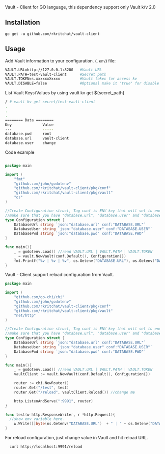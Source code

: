 Vault - Client for GO language, this dependency support only Vault k/v 2.0

## Installation
```shell
go get -u github.com/rkritchat/vault-client

```

## Usage
Add Vault information to your configuration. (`.env`) file:

```sh
VAULT.URL=http://127.0.0.1:8200   #Vault URL
VAULT.PATH=test-vault-client      #Secret path
VAULT.TOKEN=s.xxxxxxXxxxx         #Vault token for access kv
VAULT.DISABLE=false               #Optional make it "true" for disable vault-client and read configuration from env file instead
```

List Vault Keys/Values by using vault kv get ${secret_path}

```sh
/ # vault kv get secret/test-vault-client
.
.
.
======== Data ========
Key              Value
---              -----
database.pwd     root
database.url     vault-client
database.user    change
```


Code example

```go

package main

import (
	"fmt"
	"github.com/joho/godotenv"
	"github.com/rkritchat/vault-client/pkg/conf"
	"github.com/rkritchat/vault-client/pkg/vault"
	"os"
)

//Create Configuration struct, Tag conf is ENV key that will set to envrionment variable.
//make sure that you have "database.url", "database.user" and "database.pwd" in Vault
type Configuration struct {
	DatabaseUrl string `json:"database.url" conf:"DATABASE.URL"`
	DatabaseUser string `json:"database.user" conf:"DATABASE.USER"`
	DatabasePwd string `json:"database.pwd" conf:"DATABASE.PWD"`
}

func main(){
	_ = godotenv.Load() //read VAULT.URL | VAULT.PATH | VAULT.TOKEN
	_ = vault.NewVault(conf.Default(), Configuration{})
	fmt.Printf("%v | %v | %v", os.Getenv("DATABASE.URL"), os.Getenv("DATABASE.USER"),os.Getenv("DATABASE.PWD"))
}

```

Vault - Client support reload configuration from Vault.

```go
package main

import (
	"github.com/go-chi/chi"
	"github.com/joho/godotenv"
	"github.com/rkritchat/vault-client/pkg/conf"
	"github.com/rkritchat/vault-client/pkg/vault"
	"net/http"
)

//Create Configuration struct, Tag conf is ENV key that will set to envrionment variable.
//make sure that you have "database.url", "database.user" and "database.pwd" in Vault
type Configuration struct {
	DatabaseUrl string `json:"database.url" conf:"DATABASE.URL"`
	DatabaseUser string `json:"database.user" conf:"DATABASE.USER"`
	DatabasePwd string `json:"database.pwd" conf:"DATABASE.PWD"`
}

func main(){
	_ = godotenv.Load() //read VAULT.URL | VAULT.PATH | VAULT.TOKEN
	vaultClient := vault.NewVault(conf.Default(), Configuration{})

	router := chi.NewRouter()
	router.Get("/test", test)
	router.Get("/reload", vaultClient.Reload()) //change me

	http.ListenAndServe(":9991", router)
}

func test(w http.ResponseWriter, r *http.Request){
  //show env variable here.
	w.Write([]byte(os.Getenv("DATABASE.URL")  + " | " + os.Getenv("DATABASE.USER") + " | " + os.Getenv("DATABASE.PWD")))
}

```

For reload configuration, just change value in Vault and hit reload URL.
```shell
  curl http://localhost:9991/reload
```

